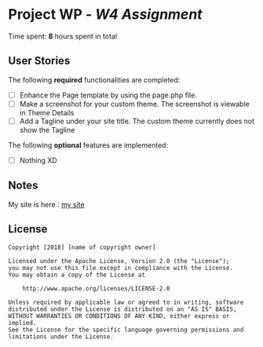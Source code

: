 # Project WP - *W4 Assignment*

Time spent: **8** hours spent in total

## User Stories

The following **required** functionalities are completed:

* [ ] Enhance the Page template by using the page.php file.
* [ ] Make a screenshot for your custom theme. The screenshot is viewable in Theme Details
* [ ] Add a Tagline under your site title. The custom theme currently does not show the Tagline

The following **optional** features are implemented:

* [ ] Nothing XD

## Notes

My site is here : [my site](http://ls-site.ml)
## License

    Copyright [2018] [name of copyright owner]

    Licensed under the Apache License, Version 2.0 (the "License");
    you may not use this file except in compliance with the License.
    You may obtain a copy of the License at

        http://www.apache.org/licenses/LICENSE-2.0

    Unless required by applicable law or agreed to in writing, software
    distributed under the License is distributed on an "AS IS" BASIS,
    WITHOUT WARRANTIES OR CONDITIONS OF ANY KIND, either express or implied.
    See the License for the specific language governing permissions and
    limitations under the License.
